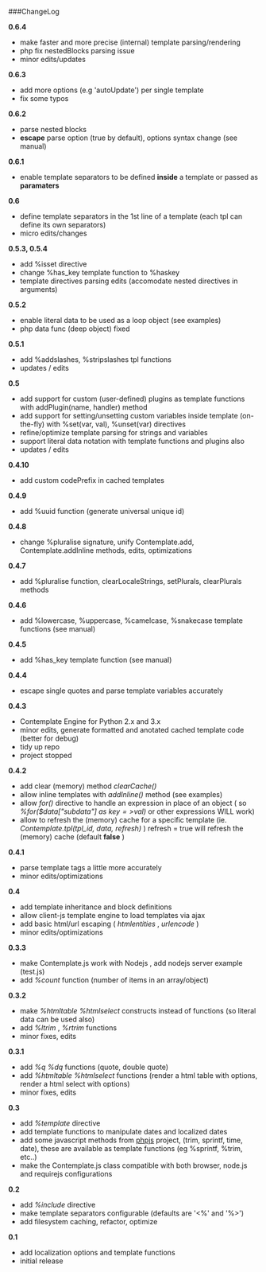 ###ChangeLog

__0.6.4__
* make faster and more precise (internal) template parsing/rendering
* php fix nestedBlocks parsing issue
* minor edits/updates

__0.6.3__
* add more options (e.g 'autoUpdate') per single template
* fix some typos

__0.6.2__
* parse nested blocks
* **escape** parse option (true by default), options syntax change (see manual)

__0.6.1__
* enable template separators to be defined **inside** a template or passed as **paramaters**

__0.6__
* define template separators in the 1st line of a template (each tpl can define its own separators)
* micro edits/changes


__0.5.3, 0.5.4__
* add %isset directive
* change %has_key template function to %haskey
* template directives parsing edits (accomodate nested directives in arguments)


__0.5.2__
* enable literal data to be used as a loop object (see examples)
* php data func (deep object) fixed


__0.5.1__
* add %addslashes, %stripslashes tpl functions
* updates / edits


__0.5__
* add support for custom (user-defined) plugins as template functions with addPlugin(name, handler) method
* add support for setting/unsetting custom variables inside template (on-the-fly) with %set(var, val), %unset(var) directives
* refine/optimize template parsing for strings and variables
* support literal data notation with template functions and plugins also
* updates / edits


__0.4.10__
* add custom codePrefix in cached templates


__0.4.9__
* add %uuid function (generate universal unique id)


__0.4.8__
* change %pluralise signature, unify Contemplate.add, Contemplate.addInline methods, edits, optimizations


__0.4.7__
* add %pluralise function, clearLocaleStrings, setPlurals, clearPlurals methods


__0.4.6__
* add %lowercase, %uppercase, %camelcase, %snakecase template functions (see manual)

__0.4.5__
* add %has_key template function (see manual)

__0.4.4__
* escape single quotes and parse template variables accurately


__0.4.3__
* Contemplate Engine for Python 2.x and 3.x
* minor edits, generate formatted and anotated cached template code (better for debug)
* tidy up repo
* project stopped


__0.4.2__
* add clear (memory) method _clearCache()_
* allow inline templates with _addInline()_ method (see examples)
* allow _for()_ directive to handle an expression in place of an object ( so _%for($data["subdata"] as $key=>$val)_ or other expressions WILL work)
* allow to refresh the (memory) cache for a specific template (ie. _Contemplate.tpl(tpl_id, data, refresh)_ ) refresh = true will refresh the (memory) cache (default __false__ )


__0.4.1__
* parse template tags a little more accurately
* minor edits/optimizations


__0.4__
* add template inheritance and block definitions
* allow client-js template engine to load templates via ajax
* add basic html/url escaping ( *htmlentities* , *urlencode* )
* minor edits/optimizations


__0.3.3__
* make Contemplate.js work with Nodejs , add nodejs server example (test.js)
* add *%count* function (number of items in an array/object)


__0.3.2__
* make *%htmltable* *%htmlselect* constructs instead of functions (so literal data can be used also)
* add *%ltrim* , *%rtrim* functions
* minor fixes, edits


__0.3.1__
* add *%q* *%dq* functions (quote, double quote)
* add *%htmltable* *%htmlselect* functions (render a html table with options, render a html select with options)
* minor fixes, edits


__0.3__
* add *%template* directive
* add template functions to manipulate dates and localized dates
* add some javascript methods from [phpjs](https://github.com/kvz/phpjs) project, (trim, sprintf, time, date), these are available as template functions (eg %sprintf, %trim, etc..)
* make the Contemplate.js class compatible with both browser, node.js and requirejs configurations


__0.2__
* add *%include* directive
* make template separators configurable (defaults are '<%' and '%>')
* add filesystem caching, refactor, optimize


__0.1__
* add localization options and template functions
* initial release
